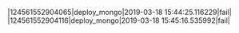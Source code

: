 |124561552904065|deploy_mongo|2019-03-18 15:44:25.116229|fail|
|124561552904116|deploy_mongo|2019-03-18 15:45:16.535992|fail|
